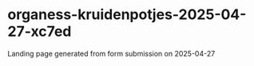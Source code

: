 # organess-kruidenpotjes-2025-04-27-xc7ed
Landing page generated from form submission on 2025-04-27
